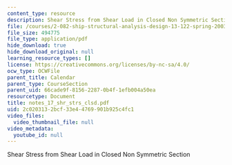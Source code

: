 ```yaml
---
content_type: resource
description: Shear Stress from Shear Load in Closed Non Symmetric Section
file: /courses/2-082-ship-structural-analysis-design-13-122-spring-2003/2c0203132bcf33e44769901b925c4fc1_notes_17_shr_strs_clsd.pdf
file_size: 494775
file_type: application/pdf
hide_download: true
hide_download_original: null
learning_resource_types: []
license: https://creativecommons.org/licenses/by-nc-sa/4.0/
ocw_type: OCWFile
parent_title: Calendar
parent_type: CourseSection
parent_uid: 66cade9f-8156-2287-0b4f-1efb004a50ea
resourcetype: Document
title: notes_17_shr_strs_clsd.pdf
uid: 2c020313-2bcf-33e4-4769-901b925c4fc1
video_files:
  video_thumbnail_file: null
video_metadata:
  youtube_id: null
---
```

Shear Stress from Shear Load in Closed Non Symmetric Section